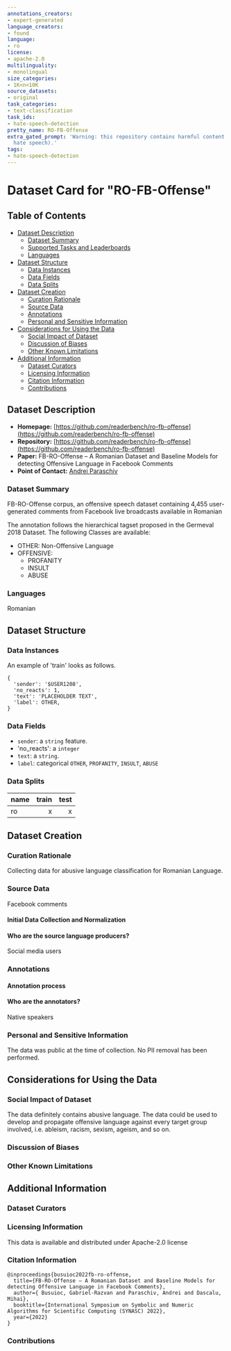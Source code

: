 ```yaml
---
annotations_creators:
- expert-generated
language_creators:
- found
language:
- ro
license:
- apache-2.0
multilinguality:
- monolingual
size_categories:
- 1K<n<10K
source_datasets:
- original
task_categories:
- text-classification
task_ids:
- hate-speech-detection
pretty_name: RO-FB-Offense
extra_gated_prompt: 'Warning: this repository contains harmful content (abusive language,
  hate speech).'
tags:
- hate-speech-detection
---
```


# Dataset Card for "RO-FB-Offense"

## Table of Contents
- [Dataset Description](#dataset-description)
  - [Dataset Summary](#dataset-summary)
  - [Supported Tasks and Leaderboards](#supported-tasks-and-leaderboards)
  - [Languages](#languages)
- [Dataset Structure](#dataset-structure)
  - [Data Instances](#data-instances)
  - [Data Fields](#data-fields)
  - [Data Splits](#data-splits)
- [Dataset Creation](#dataset-creation)
  - [Curation Rationale](#curation-rationale)
  - [Source Data](#source-data)
  - [Annotations](#annotations)
  - [Personal and Sensitive Information](#personal-and-sensitive-information)
- [Considerations for Using the Data](#considerations-for-using-the-data)
  - [Social Impact of Dataset](#social-impact-of-dataset)
  - [Discussion of Biases](#discussion-of-biases)
  - [Other Known Limitations](#other-known-limitations)
- [Additional Information](#additional-information)
  - [Dataset Curators](#dataset-curators)
  - [Licensing Information](#licensing-information)
  - [Citation Information](#citation-information)
  - [Contributions](#contributions)

## Dataset Description

- **Homepage:** [https://github.com/readerbench/ro-fb-offense](https://github.com/readerbench/ro-fb-offense)
- **Repository:** [https://github.com/readerbench/ro-fb-offense](https://github.com/readerbench/ro-fb-offense)
- **Paper:** FB-RO-Offense – A Romanian Dataset and Baseline Models for detecting Offensive Language in Facebook Comments
- **Point of Contact:** [Andrei Paraschiv](https://github.com/AndyTheFactory)

### Dataset Summary

FB-RO-Offense corpus, an offensive speech dataset containing 4,455 user-generated comments from Facebook live broadcasts available in Romanian

The annotation follows the hierarchical tagset proposed in the Germeval 2018 Dataset. 
The following Classes are available:
  * OTHER: Non-Offensive Language
  * OFFENSIVE:
    - PROFANITY
    - INSULT
    - ABUSE
    
### Languages

Romanian

## Dataset Structure


### Data Instances


An example of 'train' looks as follows.

```
{
  'sender': '$USER1208', 
  'no_reacts': 1,
  'text': 'PLACEHOLDER TEXT', 
  'label': OTHER, 
}
```


### Data Fields

- `sender`: a `string` feature.
- 'no_reacts': a `integer`
- `text`: a `string`.
- `label`: categorical `OTHER`, `PROFANITY`, `INSULT`, `ABUSE`


### Data Splits

|  name   |train|test|
|---------|----:|---:|
|ro|x|x|


## Dataset Creation

### Curation Rationale

Collecting data for abusive language classification for Romanian Language.

### Source Data

Facebook comments

#### Initial Data Collection and Normalization



#### Who are the source language producers?

Social media users

### Annotations

#### Annotation process



#### Who are the annotators?

Native speakers

### Personal and Sensitive Information

The data was public at the time of collection. No PII removal has been performed.

## Considerations for Using the Data

### Social Impact of Dataset

The data definitely contains abusive language. The data could be used to develop and propagate offensive language against every target group involved, i.e. ableism, racism, sexism, ageism, and so on.

### Discussion of Biases


### Other Known Limitations


## Additional Information


### Dataset Curators


### Licensing Information

This data is available and distributed under Apache-2.0 license

### Citation Information

```
@inproceedings{busuioc2022fb-ro-offense,
  title={FB-RO-Offense – A Romanian Dataset and Baseline Models for detecting Offensive Language in Facebook Comments},
  author={ Busuioc, Gabriel-Razvan and Paraschiv, Andrei and Dascalu, Mihai},
  booktitle={International Symposium on Symbolic and Numeric Algorithms for Scientific Computing (SYNASC) 2022},
  year={2022}
}

```


### Contributions


